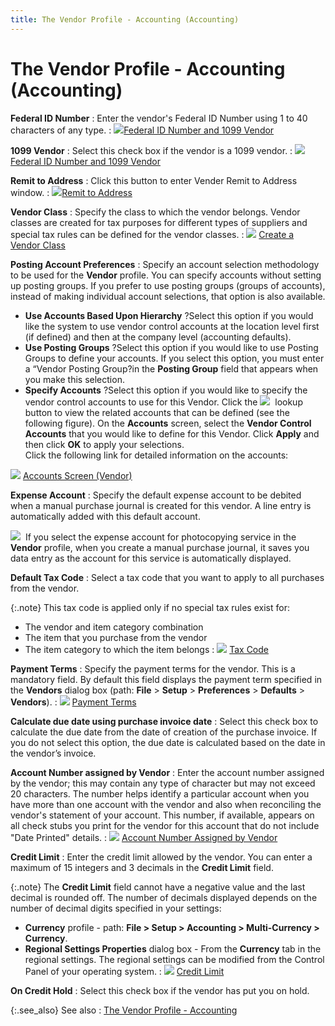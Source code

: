 ```yaml
---
title: The Vendor Profile - Accounting (Accounting)
---
```


# The Vendor Profile - Accounting (Accounting)


**Federal ID Number**
: Enter the vendor's Federal ID Number using 1 to 40 characters of any type.
: ![]({{site.mv_baseurl}}/img/lens.gif)[Federal ID Number and 1099 Vendor]({{site.mv_baseurl}}/vendor-details/accounting-information/federal_id_number_and_1099_vendor_accounting_information.html)


**1099 Vendor**
: Select this check box if the vendor is a 1099 vendor.
: ![]({{site.mv_baseurl}}/img/lens.gif)[Federal ID Number and 1099 Vendor]({{site.mv_baseurl}}/vendor-details/accounting-information/federal_id_number_and_1099_vendor_accounting_information.html)


**Remit to Address**
: Click this button to enter Vender Remit to Address window.
: ![]({{site.mv_baseurl}}/img/lens.gif)[Remit to Address]({{site.mv_baseurl}}/vendor-details/accounting-information/account_the_vendor_profile_accounting_remit.html)


**Vendor Class**
: Specify the class to which the vendor belongs. Vendor  classes are created for tax purposes for different types of suppliers  and special tax rules can be defined for the vendor classes.
: ![]({{site.mv_baseurl}}/img/lens.gif) [Create  a Vendor Class]({{site.sc_chm}}/options/sales-tax/class/vendor-class/create_a_vendor_class.html)


**Posting Account Preferences**
: Specify an account selection methodology to be used  for the **Vendor** profile. You can  specify accounts without setting up posting groups. If you prefer to use  posting groups (groups of accounts), instead of making individual account  selections, that option is also available.

- **Use 
 Accounts Based Upon Hierarchy** ?Select this option if you would  like the system to use vendor control accounts at the location level first  (if defined) and then at the company level (accounting defaults).
- **Use 
 Posting Groups** ?Select this option if you would like to use Posting  Groups to define your accounts. If you select this option, you must enter  a “Vendor Posting Group?in the **Posting 
 Group** field that appears when you make this selection.
- **Specify 
 Accounts** ?Select this option if you would like to specify the  vendor control accounts to use for this Vendor. Click the ![]({{site.mv_baseurl}}/img/look_up_button_mv.gif)  lookup  button to view the related accounts that can be defined (see the following  figure). On the **Accounts** screen,  select the **Vendor Control** **Accounts** that you would like to define  for this Vendor. Click **Apply** and  then click **OK** to apply your selections.  
Click the following link for detailed information on the accounts:



![]({{site.mv_baseurl}}/img/lens.gif) [Accounts  Screen (Vendor)]({{site.mv_baseurl}}/misc/accounts_screen_vendor_profile_accounting_mv.html)


**Expense Account**
: Specify the default expense account to be debited  when a manual purchase journal is created for this vendor. A line entry  is automatically added with this default account.


![]({{site.mv_baseurl}}/img/example.gif)  If  you select the expense account for photocopying service in the **Vendor**  profile, when you create a manual purchase journal, it saves you data  entry as the account for this service is automatically displayed.


**Default Tax Code**
: Select a tax code that you want to apply to all  purchases from the vendor.


{:.note}
This tax code is applied only if no special tax rules exist for:

- The vendor and  item category combination
- The item that you  purchase from the vendor
- The item category  to which the item belongs
: ![]({{site.mv_baseurl}}/img/lens.gif) [Tax  Code]({{site.sc_chm}}/options/sales-tax/set-up-tax-codes-and-components/tax-code/tax_codes.html)


**Payment Terms**
: Specify the payment terms for the vendor. This is  a mandatory field. By default this field displays the payment term specified  in the **Vendors** dialog box (path:  **File** > **Setup**  > **Preferences** > **Defaults**  > **Vendors**).
: ![]({{site.mv_baseurl}}/img/lens.gif) [Payment  Terms]({{site.mv_baseurl}}/vendor-details/accounting-information/payment_terms_accounting_information_vendors_content.html)


**Calculate due date using purchase invoice date**
: Select this check box to calculate the due date  from the date of creation of the purchase invoice. If you do not select  this option, the due date is calculated based on the date in the vendor’s  invoice.


**Account Number assigned by Vendor**
: Enter the account number assigned by the vendor;  this may contain any type of character but may not exceed 20 characters.  The number helps identify a particular account when you have more than  one account with the vendor and also when reconciling the vendor's statement  of your account. This number, if available, appears on all check stubs  you print for the vendor for this account that do not include "Date  Printed" details.
: ![]({{site.mv_baseurl}}/img/lens.gif) [Account  Number Assigned by Vendor]({{site.mv_baseurl}}/vendor-details/accounting-information/account_number_assigned_by_vendor_accounting_information_vendors_content.html)


**Credit Limit**
: Enter the credit limit allowed by the vendor. You  can enter a maximum of 15 integers and 3 decimals in the **Credit 
 Limit** field.


{:.note}
The **Credit Limit** field cannot  have a negative value and the last decimal is rounded off. The number  of decimals displayed depends on the number of decimal digits specified  in your settings:

- **Currency**  profile - path: **File &gt; Setup &gt; 
 Accounting &gt; Multi-Currency &gt; Currency**.
- **Regional 
 Settings Properties** dialog box - From the **Currency** tab in the regional settings. The regional settings can be modified  from the Control Panel of your operating system.
: ![]({{site.mv_baseurl}}/img/lens.gif) [Credit  Limit]({{site.mv_baseurl}}/vendor-details/accounting-information/credit_limit_accounting_information_vendors_content.html)


**On Credit Hold**
: Select this check box if the vendor has put you  on hold.


{:.see_also}
See also
: [The  Vendor Profile - Accounting]({{site.mv_baseurl}}/creating/the-vendor-profile-accounting/the_vendor_profile_accounting_tab.html)
